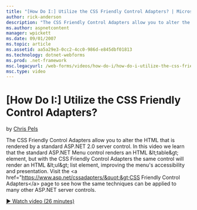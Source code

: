 ```yaml
---
title: "[How Do I:] Utilize the CSS Friendly Control Adapters? | Microsoft Docs"
author: rick-anderson
description: "The CSS Friendly Control Adapters allow you to alter the HTML that is rendered by a standard ASP.NET 2.0 server control. In this video we learn that the stan..."
ms.author: aspnetcontent
manager: wpickett
ms.date: 09/01/2007
ms.topic: article
ms.assetid: aa5a29e3-0cc2-4cc0-986d-e845dbf01813
ms.technology: dotnet-webforms
ms.prod: .net-framework
msc.legacyurl: /web-forms/videos/how-do-i/how-do-i-utilize-the-css-friendly-control-adapters
msc.type: video
---
```

[How Do I:] Utilize the CSS Friendly Control Adapters?
====================
by [Chris Pels](https://twitter.com/chrispels)

The CSS Friendly Control Adapters allow you to alter the HTML that is rendered by a standard ASP.NET 2.0 server control. In this video we learn that the standard ASP.NET Menu control renders an HTML &amp;lt;table&amp;gt; element, but with the CSS Friendly Control Adapters the same control will render an HTML &amp;lt;ul&amp;gt; list element, improving the menu's accessibility and presentation. Visit the &lt;a href=&quot;https://www.asp.net/cssadapters/&quot;&gt;CSS Friendly Control Adapters&lt;/a&gt; page to see how the same techniques can be applied to many other ASP.NET server controls.

[&#9654; Watch video (26 minutes)](https://channel9.msdn.com/Blogs/ASP-NET-Site-Videos/how-do-i-utilize-the-css-friendly-control-adapters)